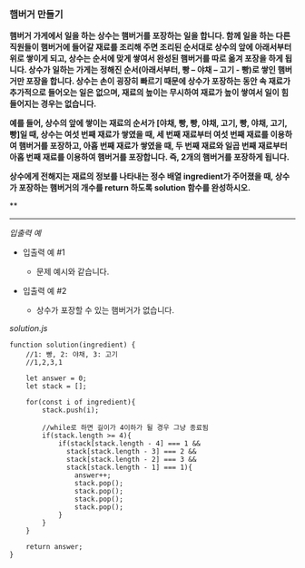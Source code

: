 ### 햄버거 만들기

**햄버거 가게에서 일을 하는 상수는 햄버거를 포장하는 일을 합니다. 함께 일을 하는 다른 직원들이 햄버거에 들어갈 재료를 조리해 주면 조리된 순서대로 상수의 앞에 아래서부터 위로 쌓이게 되고, 상수는 순서에 맞게 쌓여서 완성된 햄버거를 따로 옮겨 포장을 하게 됩니다. 상수가 일하는 가게는 정해진 순서(아래서부터, 빵 – 야채 – 고기 - 빵)로 쌓인 햄버거만 포장을 합니다. 상수는 손이 굉장히 빠르기 때문에 상수가 포장하는 동안 속 재료가 추가적으로 들어오는 일은 없으며, 재료의 높이는 무시하여 재료가 높이 쌓여서 일이 힘들어지는 경우는 없습니다.**

**예를 들어, 상수의 앞에 쌓이는 재료의 순서가 [야채, 빵, 빵, 야채, 고기, 빵, 야채, 고기, 빵]일 때, 상수는 여섯 번째 재료가 쌓였을 때, 세 번째 재료부터 여섯 번째 재료를 이용하여 햄버거를 포장하고, 아홉 번째 재료가 쌓였을 때, 두 번째 재료와 일곱 번째 재료부터 아홉 번째 재료를 이용하여 햄버거를 포장합니다. 즉, 2개의 햄버거를 포장하게 됩니다.**

**상수에게 전해지는 재료의 정보를 나타내는 정수 배열 ingredient가 주어졌을 때, 상수가 포장하는 햄버거의 개수를 return 하도록 solution 함수를 완성하시오.**

\*\*

---

_입출력 예_

- 입출력 예 #1

  - 문제 예시와 같습니다.

- 입출력 예 #2

  - 상수가 포장할 수 있는 햄버거가 없습니다.

_solution.js_

```
function solution(ingredient) {
    //1: 빵, 2: 야채, 3: 고기
    //1,2,3,1

    let answer = 0;
    let stack = [];

    for(const i of ingredient){
        stack.push(i);

        //while로 하면 길이가 4이하가 될 경우 그냥 종료됨
        if(stack.length >= 4){
            if(stack[stack.length - 4] === 1 &&
              stack[stack.length - 3] === 2 &&
              stack[stack.length - 2] === 3 &&
              stack[stack.length - 1] === 1){
                answer++;
                stack.pop();
                stack.pop();
                stack.pop();
                stack.pop();
            }
        }
    }

    return answer;
}
```
